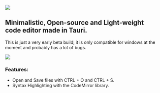 ![](https://i.ibb.co/7VB0T2J/image.png)
## Minimalistic, Open-source and Light-weight code editor made in Tauri.

This is just a very early beta build, it is only compatible for windows at the moment and probably has a lot of bugs.

![](https://i.ibb.co/YL1DWSs/image.png)


### Features:

- Open and Save files with CTRL + O and CTRL + S.
- Syntax Highlighting with the CodeMirror library.



